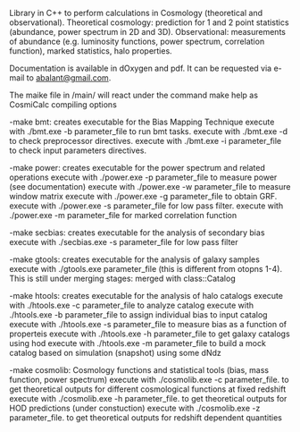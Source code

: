 Library in C++ to perform calculations in Cosmology (theoretical and observational). 
Theoretical cosmology: prediction for 1 and 2 point statistics (abundance, power spectrum in 2D and 3D).
Observational: measurements of abundance (e.g. luminosity functions, power spectrum, correlation function), marked statistics, halo properties.

Documentation is available in dOxygen and pdf. It can be requested via e-mail to abalant@gmail.com.

The maike file in /main/ will react under the command make help as
CosmiCalc compiling options

-make bmt: creates executable for the Bias Mapping Technique
	  execute with ./bmt.exe -b parameter_file to run bmt tasks.
	  execute with ./bmt.exe -d to check preprocessor directives.
	  execute with ./bmt.exe -i parameter_file to check input parameters directives.

-make power: creates executable for the power spectrum and related operations
	  execute with ./power.exe -p parameter_file to measure power (see documentation)
	  execute with ./power.exe -w parameter_file to measure window matrix
	  execute with ./power.exe -g parameter_file to obtain GRF.
	  execute with ./power.exe -s parameter_file for low pass filter.
	  execute with ./power.exe -m parameter_file for marked correlation function

-make secbias: creates executable for the analysis of secondary bias
	  execute with ./secbias.exe -s parameter_file for low pass filter

-make gtools: creates executable for the analysis of galaxy samples 
	  execute with ./gtools.exe parameter_file (this is different from otopns 1-4). This is still under merging stages: merged with class::Catalog

-make htools: creates executable for the analysis of halo catalogs 
	  execute with ./htools.exe -c parameter_file to analyze catalog
	  execute with ./htools.exe -b parameter_file to assign individual bias to input catalog
	  execute with ./htools.exe -s parameter_file to measure bias as a function of properteis
	  execute with ./htools.exe -h parameter_file to get galaxy catalogs using hod
	  execute with ./htools.exe -m parameter_file to build a mock catalog based on simulation (snapshot) using some dNdz

-make cosmolib: Cosmology functions and statistical tools (bias, mass function, power spectrum)
	  execute with ./cosmolib.exe -c parameter_file. to get theoretical outputs for different cosmological functions at fixed redshift
	  execute with ./cosmolib.exe -h parameter_file. to get theoretical outputs for HOD predictions (under constuction)
	  execute with ./cosmolib.exe -z parameter_file. to get theoretical outputs for redshift dependent quantities
